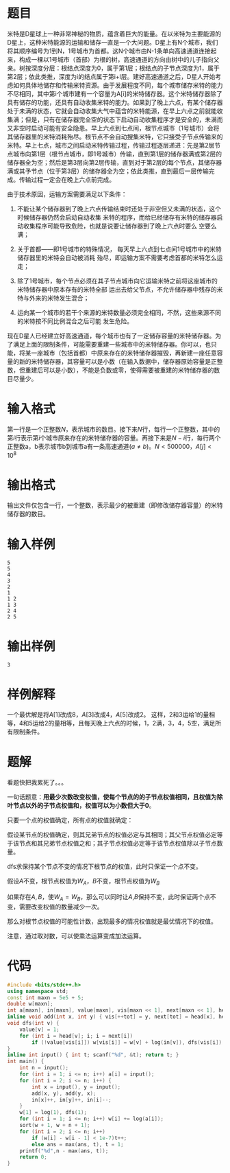 # 题目

米特是D星球上一种非常神秘的物质，蕴含着巨大的能量。在以米特为主要能源的D星上，这种米特能源的运输和储存一直是一个大问题。D星上有N个城市，我们将其顺序编号为1到N，1号城市为首都。这N个城市由N-1条单向高速通道连接起来，构成一棵以1号城市（首部）为根的树，高速通道的方向由树中的儿子指向父亲。树按深度分层：根结点深度为0，属于第1层；根结点的子节点深度为1，属于第2层；依此类推，深度为i的结点属于第i+l层。建好高速通道之后，D星人开始考虑如何具体地储存和传输米特资源。由于发展程度不同，每个城市储存米特的能力不尽相同，其中第i个城市建有一个容量为A[i]的米特储存器。这个米特储存器除了具有储存的功能，还具有自动收集米特的能力。如果到了晚上六点，有某个储存器处于未满的状态，它就会自动收集大气中蕴含的米特能源，在早上六点之前就能收集满；但是，只有在储存器完全空的状态下启动自动收集程序才是安全的，未满而又非空时启动可能有安全隐患。早上六点到七点间，根节点城市（1号城市）会将其储存器里的米特消耗殆尽。根节点不会自动搜集米特，它只接受子节点传输来的米特。早上七点，城市之间启动米特传输过程，传输过程逐层递进：先是第2层节点城市向第1层（根节点城市，即1号城市）传输，直到第1层的储存器满或第2层的储存器全为空；然后是第3层向第2层传输，直到对于第2层的每个节点，其储存器满或其予节点（位于第3层）的储存器全为空；依此类推，直到最后一层传输完成。传输过程一定会在晚上六点前完成。

由于技术原因，运输方案需要满足以下条件：

1. 不能让某个储存器到了晚上六点传输结束时还处于非空但又未满的状态，这个时候储存器仍然会启动自动收集
米特的程序，而给已经储存有米特的储存器启动收集程序可能导致危险，也就是说要让储存器到了晚上六点时要么
空要么满；

2. 关于首都——即1号城市的特殊情况，  每天早上六点到七点间1号城市中的米特储存器里的米特会自动被消耗
殆尽，即运输方案不需要考虑首都的米特怎么运走；

3. 除了1号城市，每个节点必须在其子节点城市向它运输米特之前将这座城市的米特储存器中原本存有的米特全部
运出去给父节点，不允许储存器中残存的米特与外来的米特发生混合；

4. 运向某一个城市的若干个来源的米特数量必须完全相同，不然，这些来源不同的米特按不同比例混合之后可能
发生危险。

现在D星人已经建立好高速通道，每个城市也有了一定储存容量的米特储存器。为了满足上面的限制条件，可能需要重建一些城市中的米特储存器。你可以，也只能，将某一座城市（包括首都）中原来存在的米特储存器摧毁，再新建一座任意容量的新的米特储存器，其容量可以是小数（在输入数据中，储存器原始容量是正整数，但重建后可以是小数），不能是负数或零，使得需要被重建的米特储存器的数目尽量少。

# 输入格式

第一行是一个正整数$N$，表示城市的数目。接下来$N$行，每行一个正整数，其中的第$i$行表示第$i$个城市原来存在的米特储存器的容量。再接下来是$N-i$行，每行两个正整数a，b表示城市b到城市a有一条高速通道$(a \ne b)$。$N<500000，A[j]<10^8$

# 输出格式

输出文件仅包含一行，一个整数，表示最少的被重建（即修改储存器容量）的米特储存器的数目。

# 输入样例

```
5
5
4
3
2
1
1 2
1 3
2 4
2 5
```

# 输出样例

```
3
```

# 样例解释

一个最优解是将$A[1]$改成8，$A[3]$改成4，$A[5]$改成2。
这样，2和3运给1的量相等，4和5运给2的量相等，且每天晚上六点的时候，1，2满，3，4，5空，满足所有限制条件。

# 题解

看题快把我累死了。。。

一句话题意：**用最少次数改变权值，使每个节点的的子节点权值相同，且权值为除叶节点以外的子节点权值和，权值可以为小数但大于0**。

只要一个点的权值确定，所有点的权值就确定：

假设某节点的权值确定，则其兄弟节点的权值必定与其相同；其父节点权值必定等于该节点和其兄弟节点权值之和；其子节点权值必定等于该节点权值除以子节点数量。

dfs求保持某个节点不变的情况下根节点的权值，此时只保证一个点不变。

假设$A$不变，根节点权值为$W_A$，$B$不变，根节点权值为$W_B$

如果存在$A,B$，使$W_A=W_B$，那么可以同时让$A$,$B$保持不变，此时保证两个点不变，需要改变权值的数量减少一次。

那么对根节点权值的可能性计数，出现最多的情况权值就是最优情况下的权值。

注意，通过取对数，可以使乘法运算变成加法运算。

# 代码

```cpp
#include <bits/stdc++.h>
using namespace std;
const int maxn = 5e5 + 5;
double w[maxn];
int a[maxn], in[maxn], value[maxn], vis[maxn << 1], next[maxn << 1], head[maxn << 1], tot = 0,ans = 0, t = 1;
inline void add(int x, int y) { vis[++tot] = y, next[tot] = head[x], head[x] = tot; }
void dfs(int v) {
    value[v] = 1;
    for (int i = head[v]; i; i = next[i])
        if (!value[vis[i]]) w[vis[i]] = w[v] + log(in[v]), dfs(vis[i]);
}
inline int input() { int t; scanf("%d", &t); return t; }
int main() {
    int n = input();
    for (int i = 1; i <= n; i++) a[i] = input();
    for (int i = 2; i <= n; i++) {
        int x = input(), y = input();
        add(x, y), add(y, x);
        in[x]++, in[y]++, in[i]--;
    }
    w[1] = log(1), dfs(1);
    for (int i = 1; i <= n; i++) w[i] += log(a[i]);
    sort(w + 1, w + n + 1);
    for (int i = 2; i <= n; i++)
        if (w[i] - w[i - 1] < 1e-7)t++;
        else ans = max(ans, t), t = 1;
    printf("%d",n - max(ans, t));
    return 0;
}
```
